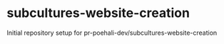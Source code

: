 # subcultures-website-creation

Initial repository setup for pr-poehali-dev/subcultures-website-creation
